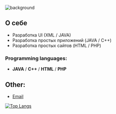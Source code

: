 ![background](https://via.placeholder.com/1200x300.png?text=Welcome+to+My+GitHub)

## О себе

- Разработка UI (XML / JAVA)
- Разработка простых приложений (JAVA / C++)
- Разработка простых сайтов (HTML / PHP)

### Programming languages:

- **JAVA** / **C++** / **HTML** / **PHP**

## Other:

- [Email](mailto:mitkonogit@gmail.com)

[![Top Langs](https://github-readme-stats.vercel.app/api/top-langs/?username=DKonoGit&layout=compact)](https://github.com/anuraghazra/github-readme-stats)
